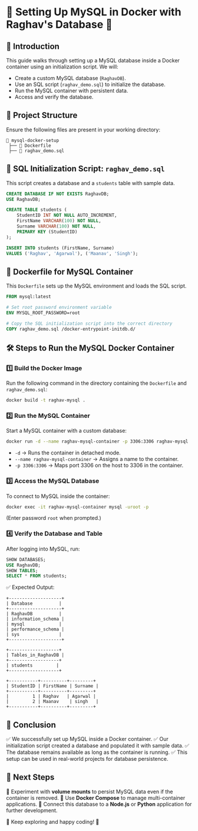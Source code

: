 # 🚀 Setting Up MySQL in Docker with Raghav's Database 🐳

## 📌 Introduction

This guide walks through setting up a MySQL database inside a Docker container using an initialization script. We will:

-   Create a custom MySQL database (`RaghavDB`).
-   Use an SQL script (`raghav_demo.sql`) to initialize the database.
-   Run the MySQL container with persistent data.
-   Access and verify the database.

## 📂 Project Structure

Ensure the following files are present in your working directory:

```
📁 mysql-docker-setup
 ├── 📄 Dockerfile
 ├── 📄 raghav_demo.sql
```

## 📝 SQL Initialization Script: `raghav_demo.sql`

This script creates a database and a `students` table with sample data.

```sql
CREATE DATABASE IF NOT EXISTS RaghavDB;
USE RaghavDB;

CREATE TABLE students (
    StudentID INT NOT NULL AUTO_INCREMENT,
    FirstName VARCHAR(100) NOT NULL,
    Surname VARCHAR(100) NOT NULL,
    PRIMARY KEY (StudentID)
);

INSERT INTO students (FirstName, Surname)
VALUES ('Raghav', 'Agarwal'), ('Maanav', 'Singh');
```

## 🐳 Dockerfile for MySQL Container

This `Dockerfile` sets up the MySQL environment and loads the SQL script.

```dockerfile
FROM mysql:latest

# Set root password environment variable
ENV MYSQL_ROOT_PASSWORD=root

# Copy the SQL initialization script into the correct directory
COPY raghav_demo.sql /docker-entrypoint-initdb.d/
```

## 🛠 Steps to Run the MySQL Docker Container

### 1️⃣ **Build the Docker Image**

Run the following command in the directory containing the `Dockerfile` and `raghav_demo.sql`:

```sh
docker build -t raghav-mysql .
```

### 2️⃣ **Run the MySQL Container**

Start a MySQL container with a custom database:

```sh
docker run -d --name raghav-mysql-container -p 3306:3306 raghav-mysql
```

-   `-d` → Runs the container in detached mode.
-   `--name raghav-mysql-container` → Assigns a name to the container.
-   `-p 3306:3306` → Maps port 3306 on the host to 3306 in the container.

### 3️⃣ **Access the MySQL Database**

To connect to MySQL inside the container:

```sh
docker exec -it raghav-mysql-container mysql -uroot -p
```

(Enter password `root` when prompted.)

### 4️⃣ **Verify the Database and Table**

After logging into MySQL, run:

```sql
SHOW DATABASES;
USE RaghavDB;
SHOW TABLES;
SELECT * FROM students;
```

✅ Expected Output:

```
+--------------------+
| Database          |
+--------------------+
| RaghavDB          |
| information_schema |
| mysql             |
| performance_schema |
| sys               |
+--------------------+

+-------------------+
| Tables_in_RaghavDB |
+-------------------+
| students         |
+-------------------+

+-----------+----------+---------+
| StudentID | FirstName | Surname |
+-----------+----------+---------+
|         1 | Raghav   | Agarwal |
|         2 | Maanav    | singh   |
+-----------+----------+---------+
```

## 🎯 Conclusion

✅ We successfully set up MySQL inside a Docker container.
✅ Our initialization script created a database and populated it with sample data.
✅ The database remains available as long as the container is running.
✅ This setup can be used in real-world projects for database persistence.

## 🚀 Next Steps

🔹 Experiment with **volume mounts** to persist MySQL data even if the container is removed.
🔹 Use **Docker Compose** to manage multi-container applications.
🔹 Connect this database to a **Node.js** or **Python** application for further development.

🎯 Keep exploring and happy coding! 🚀
